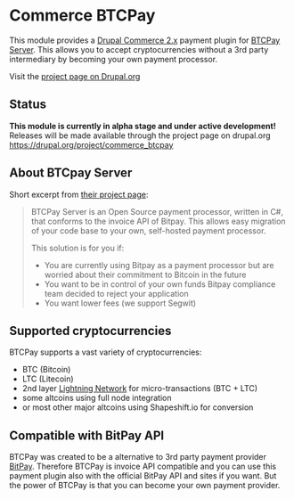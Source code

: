 # Commerce BTCPay

This module provides a [Drupal Commerce 2.x](https://www.drupal.org/project/commerce) payment plugin for [BTCPay Server](https://github.com/btcpayserver/btcpayserver). This allows you to accept cryptocurrencies without a 3rd party intermediary by becoming your own payment processor.

Visit the [project page on Drupal.org](https://drupal.org/project/commerce_btcpay)

## Status
**This module is currently in alpha stage and under active development!** 
Releases will be made available through the project page on drupal.org https://drupal.org/project/commerce_btcpay

## About BTCpay Server
Short excerpt from [their project page](https://github.com/btcpayserver/btcpayserver):
>BTCPay Server is an Open Source payment processor, written in C#, that conforms to the invoice API of Bitpay. This allows easy migration of your code base to your own, self-hosted payment processor.
> 
>This solution is for you if:
> 
> - You are currently using Bitpay as a payment processor but are worried about their commitment to Bitcoin in the future
> - You want to be in control of your own funds
 Bitpay compliance team decided to reject your application
> - You want lower fees (we support Segwit)

## Supported cryptocurrencies
BTCPay supports a vast variety of cryptocurrencies:
- BTC (Bitcoin)
- LTC (Litecoin)
- 2nd layer [Lightning Network](https://lightning.network) for micro-transactions (BTC + LTC)
- some altcoins using full node integration
- or most other major altcoins using Shapeshift.io for conversion

## Compatible with BitPay API
BTCPay was created to be a alternative to 3rd party payment provider [BitPay](https://bitpay.com). Therefore BTCPay is invoice API compatible and you can use this payment plugin also with the official BitPay API and sites if you want. But the power of BTCPay is that you can become your own payment provider.
